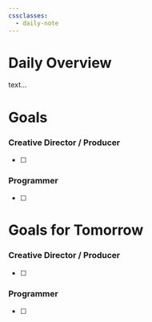 ```yaml
---
cssclasses:
  - daily-note
---
```

# Daily Overview

text…

# Goals

### Creative Director / Producer

- [ ]

### Programmer

- [ ]

# Goals for Tomorrow

### Creative Director / Producer

- [ ]

### Programmer

- [ ]

